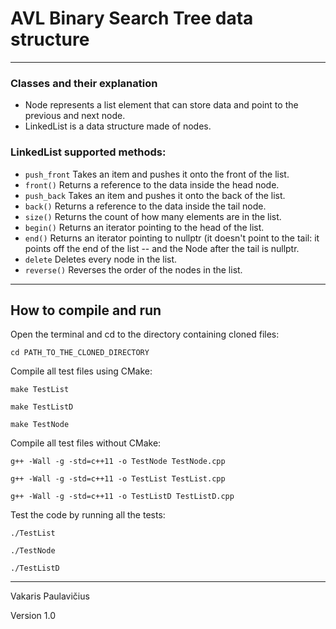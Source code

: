 # AVL Binary Search Tree data structure

***

### Classes and their explanation

* Node represents a list element that can store data and point to the previous and next node.
* LinkedList is a data structure made of nodes.

### LinkedList supported methods:

* `push_front` Takes an item and pushes it onto the front of the list.
* `front()` Returns a reference to the data inside the head node.
* `push_back` Takes an item and pushes it onto the back of the list.
* `back()` Returns a reference to the data inside the tail node.
* `size()` Returns the count of how many elements are in the list.
* `begin()` Returns an iterator pointing to the head of the list.
* `end()` Returns an iterator pointing to nullptr (it doesn't point to the tail: it points off the end of the list -- and the Node after the tail is nullptr.
* `delete` Deletes every node in the list.
* `reverse()` Reverses the order of the nodes in the list.

----

## How to compile and run

Open the terminal and cd to the directory containing cloned files:

```
cd PATH_TO_THE_CLONED_DIRECTORY
```

Compile all test files using CMake:

```
make TestList

make TestListD

make TestNode
```

Compile all test files without CMake:

```
g++ -Wall -g -std=c++11 -o TestNode TestNode.cpp

g++ -Wall -g -std=c++11 -o TestList TestList.cpp

g++ -Wall -g -std=c++11 -o TestListD TestListD.cpp
```

Test the code by running all the tests:

```
./TestList

./TestNode

./TestListD
```
***

Vakaris Paulavičius

Version 1.0